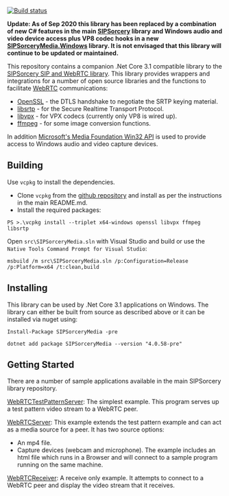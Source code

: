 [![Build status](https://ci.appveyor.com/api/projects/status/u8nmgpkowce2q4fb/branch/master?svg=true)](https://ci.appveyor.com/project/sipsorcery/sipsorcery-9ql6k/branch/master)

**Update: As of Sep 2020 this library has been replaced by a combination of new C# features in the main [SIPSorcery](https://github.com/sipsorcery/sipsorcery) library and Windows audio and video device access plus VP8 codec hooks in a new [SIPSorceryMedia.Windows](https://github.com/sipsorcery/SIPSorceryMedia.Windows) library. It is not envisaged that this library will continue to be updated or maintained.**

This repository contains a companion .Net Core 3.1 compatible library to the [SIPSorcery SIP and WebRTC library](https://github.com/sipsorcery/sipsorcery). This library provides wrappers and integrations for a number of open source libraries and the functions to facilitate [WebRTC](https://www.w3.org/TR/webrtc/) communications:

 - [OpenSSL](https://www.openssl.org/) - the DTLS handshake to negotiate the SRTP keying material.
 - [libsrtp](https://github.com/cisco/libsrtp) - for the Secure Realtime Transport Protocol.
 - [libvpx](https://www.webmproject.org/code/) - for VPX codecs (currently only VP8 is wired up).
 - [ffmpeg](https://www.ffmpeg.org/) - for some image conversion functions.
 
In addition [Microsoft's Media Foundation Win32 API](https://docs.microsoft.com/en-us/windows/win32/medfound/microsoft-media-foundation-sdk) is used to provide access to Windows audio and video capture devices.

## Building

Use `vcpkg` to install the dependencies.

- Clone `vcpkg` from the [github repository](https://github.com/Microsoft/vcpkg) and install as per the instructions in the main README.md.
- Install the required packages:

```
PS >.\vcpkg install --triplet x64-windows openssl libvpx ffmpeg libsrtp
```

Open `src\SIPSorceryMedia.sln` with Visual Studio and build or use the `Native Tools Command Prompt for Visual Studio`:

````
msbuild /m src\SIPSorceryMedia.sln /p:Configuration=Release /p:Platform=x64 /t:clean,build
````

## Installing

This library can be used by .Net Core 3.1 applications on Windows. The library can either be built from source as described above or it can be installed via nuget using:

````
Install-Package SIPSorceryMedia -pre
````

````
dotnet add package SIPSorceryMedia --version "4.0.58-pre"
````

## Getting Started

There are a number of sample applications available in the main SIPSorcery library repository.

[WebRTCTestPatternServer](https://github.com/sipsorcery/sipsorcery/tree/master/examples/WebRTCExamples/WebRTCTestPatternServer): The simplest example. This program serves up a test pattern video stream to a WebRTC peer.

[WebRTCServer](https://github.com/sipsorcery/sipsorcery/tree/master/examples/WebRTCExamples/WebRTCServer): This example extends the test pattern example and can act as a media source for a peer. It has two source options:
 - An mp4 file.
 - Capture devices (webcam and microphone). The example includes an html file which runs in a Browser and will connect to a sample program running on the same machine.
 
[WebRTCReceiver](https://github.com/sipsorcery/sipsorcery/tree/master/examples/WebRTCExamples/WebRTCReceiver  ): A receive only example. It attempts to connect to a WebRTC peer and display the video stream that it receives.
